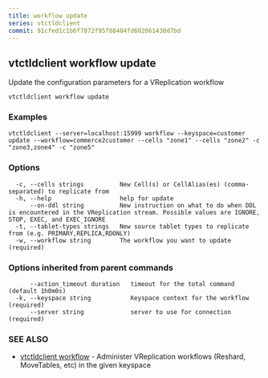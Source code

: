 ```yaml
---
title: workflow update
series: vtctldclient
commit: 91cfed1c1b6f7872f95f88484fd602061430d7bd
---
```

## vtctldclient workflow update

Update the configuration parameters for a VReplication workflow

```
vtctldclient workflow update
```

### Examples

```
vtctldclient --server=localhost:15999 workflow --keyspace=customer update --workflow=commerce2customer --cells "zone1" --cells "zone2" -c "zone3,zone4" -c "zone5"
```

### Options

```
  -c, --cells strings          New Cell(s) or CellAlias(es) (comma-separated) to replicate from
  -h, --help                   help for update
      --on-ddl string          New instruction on what to do when DDL is encountered in the VReplication stream. Possible values are IGNORE, STOP, EXEC, and EXEC_IGNORE
  -t, --tablet-types strings   New source tablet types to replicate from (e.g. PRIMARY,REPLICA,RDONLY)
  -w, --workflow string        The workflow you want to update (required)
```

### Options inherited from parent commands

```
      --action_timeout duration   timeout for the total command (default 1h0m0s)
  -k, --keyspace string           Keyspace context for the workflow (required)
      --server string             server to use for connection (required)
```

### SEE ALSO

* [vtctldclient workflow](../)	 - Administer VReplication workflows (Reshard, MoveTables, etc) in the given keyspace

